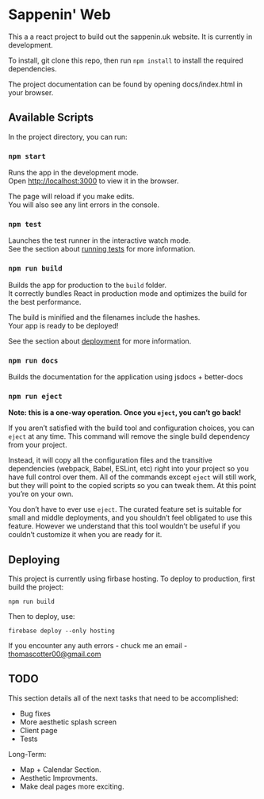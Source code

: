 # Sappenin' Web

This a a react project to build out the sappenin.uk website. It is currently in development.

To install, git clone this repo, then run `npm install` to install the required dependencies.

The project documentation can be found by opening docs/index.html in your browser.

## Available Scripts

In the project directory, you can run:

### `npm start`

Runs the app in the development mode.\
Open [http://localhost:3000](http://localhost:3000) to view it in the browser.

The page will reload if you make edits.\
You will also see any lint errors in the console.

### `npm test`

Launches the test runner in the interactive watch mode.\
See the section about [running tests](https://facebook.github.io/create-react-app/docs/running-tests) for more information.

### `npm run build`

Builds the app for production to the `build` folder.\
It correctly bundles React in production mode and optimizes the build for the best performance.

The build is minified and the filenames include the hashes.\
Your app is ready to be deployed!

See the section about [deployment](https://facebook.github.io/create-react-app/docs/deployment) for more information.

### `npm run docs`

Builds the documentation for the application using jsdocs + better-docs

### `npm run eject`

**Note: this is a one-way operation. Once you `eject`, you can’t go back!**

If you aren’t satisfied with the build tool and configuration choices, you can `eject` at any time. This command will remove the single build dependency from your project.

Instead, it will copy all the configuration files and the transitive dependencies (webpack, Babel, ESLint, etc) right into your project so you have full control over them. All of the commands except `eject` will still work, but they will point to the copied scripts so you can tweak them. At this point you’re on your own.

You don’t have to ever use `eject`. The curated feature set is suitable for small and middle deployments, and you shouldn’t feel obligated to use this feature. However we understand that this tool wouldn’t be useful if you couldn’t customize it when you are ready for it.

## Deploying

This project is currently using firbase hosting. To deploy to production, first build the project:

`npm run build`

Then to deploy, use:

`firebase deploy --only hosting`

If you encounter any auth errors - chuck me an email - thomascotter00@gmail.com



## TODO

This section details all of the next tasks that need to be accomplished:

- Bug fixes  
- More aesthetic splash screen
- Client page
- Tests

Long-Term:
  - Map + Calendar Section.
  - Aesthetic Improvments.
  - Make deal pages more exciting.
